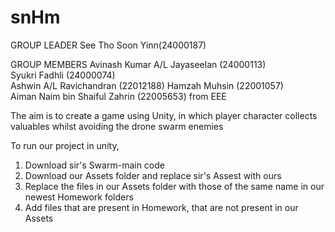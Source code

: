 # snHm

GROUP LEADER
See Tho Soon Yinn(24000187)

GROUP MEMBERS
Avinash Kumar A/L Jayaseelan (24000113)  
Syukri Fadhli (24000074)  
Ashwin A/L Ravichandran (22012188) 
Hamzah Muhsin (22001057)  
Aiman Naim bin Shaiful Zahrin (22005653) from EEE


The aim is to create a game using Unity, in which player character collects valuables whilst avoiding the drone swarm enemies

To run our project in unity, 
1. Download sir's Swarm-main code
2. Download our Assets folder and replace sir's Assest with ours
3. Replace the files in our Assets folder with those of the same name in our newest Homework folders
4. Add files that are present in Homework, that are not present in our Assets
